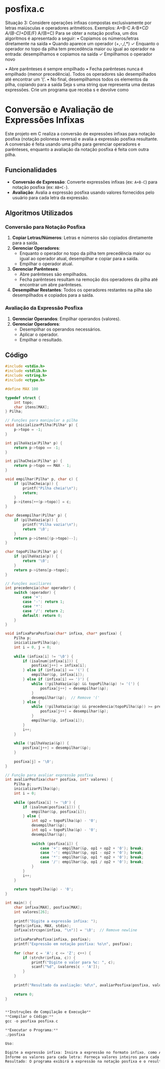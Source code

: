 # posfixa.c
Situação 3: Considere operações infixas compostas exclusivamente por letras maiúsculas e operadores
aritméticos.
Exemplos:
A+B-C
A-B+C*D
A/(B-C)+D*(E/F)
A/(B+C)
Para se obter a notação posfixa, um dos algoritmos é apresentado a seguir:
• Copiamos os números/letras diretamente na saída
• Quando aparece um operador (+,-,/,*)
✓ Enquanto o operador no topo da pilha tem precedência maior ou igual ao operador na
entrada: desempilhamos e copiamos na saída
✓ Empilhamos o operador novo

• Abre parênteses é sempre empilhado
• Fecha parênteses nunca é empilhado (menor precedência). Todos os operadores são desempilhados
até encontrar um ‘(‘.
• No final, desempilhamos todos os elementos da pilha, copiando para a saída
Seja s uma string que representa uma destas expressões. Crie um programa que receba s e devolve como






# Conversão e Avaliação de Expressões Infixas

Este projeto em C realiza a conversão de expressões infixas para notação posfixa (notação polonesa reversa) e avalia a expressão posfixa resultante. A conversão é feita usando uma pilha para gerenciar operadores e parênteses, enquanto a avaliação da notação posfixa é feita com outra pilha.

## Funcionalidades

- **Conversão de Expressão**: Converte expressões infixas (ex: `A+B-C`) para notação posfixa (ex: `AB+C-`).
- **Avaliação**: Avalia a expressão posfixa usando valores fornecidos pelo usuário para cada letra da expressão.

## Algoritmos Utilizados

### Conversão para Notação Posfixa
1. **Copiar Letras/Números**: Letras e números são copiados diretamente para a saída.
2. **Gerenciar Operadores**:
   - Enquanto o operador no topo da pilha tem precedência maior ou igual ao operador atual, desempilhar e copiar para a saída.
   - Empilhar o operador atual.
3. **Gerenciar Parênteses**:
   - Abre parênteses são empilhados.
   - Fecha parênteses resultam na remoção dos operadores da pilha até encontrar um abre parênteses.
4. **Desempilhar Restantes**: Todos os operadores restantes na pilha são desempilhados e copiados para a saída.

### Avaliação da Expressão Posfixa
1. **Gerenciar Operandos**: Empilhar operandos (valores).
2. **Gerenciar Operadores**:
   - Desempilhar os operandos necessários.
   - Aplicar o operador.
   - Empilhar o resultado.

## Código

```c
#include <stdio.h>
#include <stdlib.h>
#include <string.h>
#include <ctype.h>

#define MAX 100

typedef struct {
    int topo;
    char itens[MAX];
} Pilha;

// Funções para manipular a pilha
void inicializarPilha(Pilha* p) {
    p->topo = -1;
}

int pilhaVazia(Pilha* p) {
    return p->topo == -1;
}

int pilhaCheia(Pilha* p) {
    return p->topo == MAX - 1;
}

void empilhar(Pilha* p, char c) {
    if (pilhaCheia(p)) {
        printf("Pilha cheia!\n");
        return;
    }
    p->itens[++(p->topo)] = c;
}

char desempilhar(Pilha* p) {
    if (pilhaVazia(p)) {
        printf("Pilha vazia!\n");
        return '\0';
    }
    return p->itens[(p->topo)--];
}

char topoPilha(Pilha* p) {
    if (pilhaVazia(p)) {
        return '\0';
    }
    return p->itens[p->topo];
}

// Funções auxiliares
int precedencia(char operador) {
    switch (operador) {
        case '+':
        case '-': return 1;
        case '*':
        case '/': return 2;
        default: return 0;
    }
}

void infixaParaPosfixa(char* infixa, char* posfixa) {
    Pilha p;
    inicializarPilha(&p);
    int i = 0, j = 0;
    
    while (infixa[i] != '\0') {
        if (isalnum(infixa[i])) {
            posfixa[j++] = infixa[i];
        } else if (infixa[i] == '(') {
            empilhar(&p, infixa[i]);
        } else if (infixa[i] == ')') {
            while (!pilhaVazia(&p) && topoPilha(&p) != '(') {
                posfixa[j++] = desempilhar(&p);
            }
            desempilhar(&p);  // Remove '('
        } else {
            while (!pilhaVazia(&p) && precedencia(topoPilha(&p)) >= precedencia(infixa[i])) {
                posfixa[j++] = desempilhar(&p);
            }
            empilhar(&p, infixa[i]);
        }
        i++;
    }
    
    while (!pilhaVazia(&p)) {
        posfixa[j++] = desempilhar(&p);
    }
    
    posfixa[j] = '\0';
}

// Função para avaliar expressão posfixa
int avaliarPosfixa(char* posfixa, int* valores) {
    Pilha p;
    inicializarPilha(&p);
    int i = 0;
    
    while (posfixa[i] != '\0') {
        if (isalnum(posfixa[i])) {
            empilhar(&p, posfixa[i]);
        } else {
            int op2 = topoPilha(&p) - '0';
            desempilhar(&p);
            int op1 = topoPilha(&p) - '0';
            desempilhar(&p);
            
            switch (posfixa[i]) {
                case '+': empilhar(&p, op1 + op2 + '0'); break;
                case '-': empilhar(&p, op1 - op2 + '0'); break;
                case '*': empilhar(&p, op1 * op2 + '0'); break;
                case '/': empilhar(&p, op1 / op2 + '0'); break;
            }
        }
        i++;
    }
    
    return topoPilha(&p) - '0';
}

int main() {
    char infixa[MAX], posfixa[MAX];
    int valores[26];
    
    printf("Digite a expressão infixa: ");
    fgets(infixa, MAX, stdin);
    infixa[strcspn(infixa, "\n")] = '\0';  // Remove newline
    
    infixaParaPosfixa(infixa, posfixa);
    printf("Expressão em notação posfixa: %s\n", posfixa);
    
    for (char c = 'A'; c <= 'Z'; c++) {
        if (strchr(infixa, c)) {
            printf("Digite o valor para %c: ", c);
            scanf("%d", &valores[c - 'A']);
        }
    }
    
    printf("Resultado da avaliação: %d\n", avaliarPosfixa(posfixa, valores));
    
    return 0;
}


**Instruções de Compilação e Execução**
**Compilar o Código:**
gcc -o posfixa posfixa.c

**Executar o Programa:**
./posfixa

Uso:

Digite a expressão infixa: Insira a expressão no formato infixo, como A+B-C.
Informe os valores para cada letra: Forneça valores inteiros para cada letra na expressão.
Resultado: O programa exibirá a expressão na notação posfixa e o resultado da avaliação.

